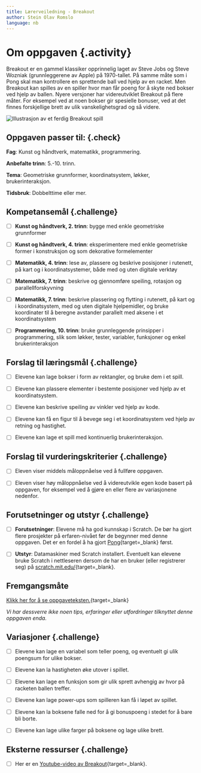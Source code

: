```yaml
---
title: Lærerveiledning - Breakout
author: Stein Olav Romslo
language: nb
---
```



# Om oppgaven {.activity}

Breakout er en gammel klassiker opprinnelig laget av Steve Jobs og Steve Wozniak
(grunnleggerene av Apple) på 1970-tallet. På samme måte som i Pong skal man
kontrollere en sprettende ball ved hjelp av en racket. Men Breakout kan spilles
av en spiller hvor man får poeng for å skyte ned bokser ved hjelp av ballen.
Nyere versjoner har videreutviklet Breakout på flere måter. For eksempel ved at
noen bokser gir spesielle bonuser, ved at det finnes forskjellige brett av ulik
vanskelighetsgrad og så videre.

![Illustrasjon av et ferdig Breakout spill](breakout.png)

## Oppgaven passer til: {.check}

__Fag__: Kunst og håndtverk, matematikk, programmering.

__Anbefalte trinn__: 5.-10. trinn.

__Tema__: Geometriske grunnformer, koordinatsystem, løkker, brukerinteraksjon.

__Tidsbruk__: Dobbelttime eller mer.

## Kompetansemål {.challenge}

- [ ] __Kunst og håndtverk, 2. trinn__: bygge med enkle geometriske grunnformer

- [ ] __Kunst og håndtverk, 4. trinn__: eksperimentere med enkle geometriske
  former i konstruksjon og som dekorative formelementer

- [ ] __Matematikk, 4. trinn__: lese av, plassere og beskrive posisjoner i
  rutenett, på kart og i koordinatsystemer, både med og uten digitale verktøy

- [ ] __Matematikk, 7. trinn__: beskrive og gjennomføre speiling, rotasjon og
  parallellforskyvning

- [ ] __Matematikk, 7. trinn__: beskrive plassering og flytting i rutenett, på
  kart og i koordinatsystem, med og uten digitale hjelpemidler, og bruke
  koordinater til å beregne avstander parallelt med aksene i et koordinatsystem

- [ ] __Programmering, 10. trinn__: bruke grunnleggende prinsipper i
  programmering, slik som løkker, tester, variabler, funksjoner og enkel
  brukerinteraksjon

## Forslag til læringsmål {.challenge}

- [ ] Elevene kan lage bokser i form av rektangler, og bruke dem i et spill.

- [ ] Elevene kan plassere elementer i bestemte posisjoner ved hjelp av et
  koordinatsystem.

- [ ] Elevene kan beskrive speiling av vinkler ved hjelp av kode.

- [ ] Elevene kan få en figur til å bevege seg i et koordinatsystem ved hjelp av
  retning og hastighet.

- [ ] Elevene kan lage et spill med kontinuerlig brukerinteraksjon.

## Forslag til vurderingskriterier {.challenge}

- [ ] Eleven viser middels måloppnåelse ved å fullføre oppgaven.

- [ ] Eleven viser høy måloppnåelse ved å videreutvikle egen kode basert på
  oppgaven, for eksempel ved å gjøre en eller flere av variasjonene nedenfor.

## Forutsetninger og utstyr {.challenge}

- [ ] __Forutsetninger__: Elevene må ha god kunnskap i Scratch. De bør ha gjort
  flere prosjekter på erfaren-nivået før de begynner med denne oppgaven. Det er
  en fordel å ha gjort [Pong](../pong/pong.html){target=_blank} først.

- [ ] __Utstyr__: Datamaskiner med Scratch installert. Eventuelt kan elevene
  bruke Scratch i nettleseren dersom de har en bruker (eller registrerer seg) på
  [scratch.mit.edu/](http://scratch.mit.edu/){target=_blank}.

## Fremgangsmåte

[Klikk her for å se oppgaveteksten.](../breakout/breakout.html){target=_blank}

_Vi har dessverre ikke noen tips, erfaringer eller utfordringer tilknyttet denne
oppgaven enda._

## Variasjoner {.challenge}

- [ ] Elevene kan lage en variabel som teller poeng, og eventuelt gi ulik
  poengsum for ulike bokser.

- [ ] Elevene kan la hastigheten øke utover i spillet.

- [ ] Elevene kan lage en funksjon som gir ulik sprett avhengig av hvor på
  racketen ballen treffer.

- [ ] Elevene kan lage power-ups som spilleren kan få i løpet av spillet.

- [ ] Elevene kan la boksene falle ned for å gi bonuspoeng i stedet for å bare
  bli borte.

- [ ] Elevene kan lage ulike farger på boksene og lage ulike brett.

## Eksterne ressurser {.challenge}

- [ ] Her er en [Youtube-video av
  Breakout](https://www.youtube.com/watch?v%3D-uJSEmIea9U){target=_blank}.
